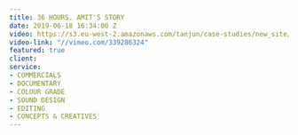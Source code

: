 ```yaml
---
title: 36 HOURS. AMIT'S STORY
date: 2019-06-18 16:34:00 Z
video: https://s3.eu-west-2.amazonaws.com/tanjun/case-studies/new_site/36-hours-amits-story/reel
video-link: "//vimeo.com/339286324"
featured: true
client: 
service:
- COMMERCIALS
- DOCUMENTARY
- COLOUR GRADE
- SOUND DESIGN
- EDITING
- CONCEPTS & CREATIVES
---
```


